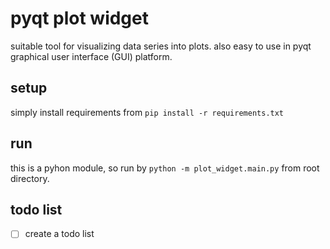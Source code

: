 # pyqt plot widget
suitable tool for visualizing data series into plots. also easy to use in pyqt graphical user interface (GUI) platform.

## setup
simply install requirements from `pip install -r requirements.txt`

## run
this is a pyhon module, so run by `python -m plot_widget.main.py` from root directory.

## todo list
- [ ] create a todo list
